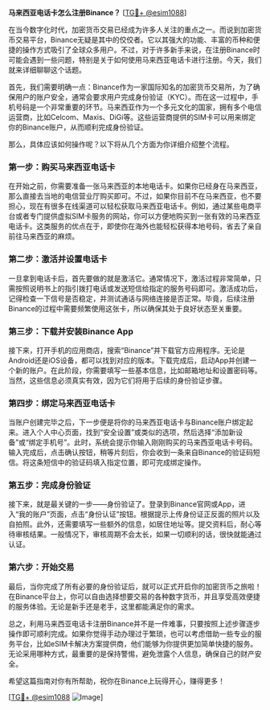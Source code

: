 **马来西亚电话卡怎么注册Binance？** [[TG💪+ @esim1088](https://t.me/s/esim1088)]

在当今数字化时代，加密货币交易已经成为许多人关注的重点之一。而说到加密货币交易平台，Binance无疑是其中的佼佼者。它以其强大的功能、丰富的币种和便捷的操作方式吸引了全球众多用户。不过，对于许多新手来说，在注册Binance时可能会遇到一些问题，特别是关于如何使用马来西亚电话卡进行注册。今天，我们就来详细聊聊这个话题。

首先，我们需要明确一点：Binance作为一家国际知名的加密货币交易所，为了确保用户的账户安全，通常会要求用户完成身份验证（KYC）。而在这一过程中，手机号码是一个非常重要的环节。马来西亚作为一个多元文化的国家，拥有多个电信运营商，比如Celcom、Maxis、DiGi等。这些运营商提供的SIM卡可以用来绑定你的Binance账户，从而顺利完成身份验证。

那么，具体应该如何操作呢？以下将从几个方面为你详细介绍整个流程。

### **第一步：购买马来西亚电话卡**

在开始之前，你需要准备一张马来西亚的本地电话卡。如果你已经身在马来西亚，那么直接去当地的电信营业厅购买即可。不过，如果你目前不在马来西亚，也不要担心，现在有很多在线渠道可以轻松获取马来西亚电话卡。例如，通过某些电商平台或者专门提供虚拟SIM卡服务的网站，你可以方便地购买到一张有效的马来西亚电话卡。这类服务的优点在于，即使你在海外也能轻松获得本地号码，省去了亲自前往马来西亚的麻烦。

### **第二步：激活并设置电话卡**

一旦拿到电话卡后，首先要做的就是激活它。通常情况下，激活过程非常简单，只需按照说明书上的指引拨打电话或发送短信给指定的服务号码即可。激活成功后，记得检查一下信号是否稳定，并测试通话与网络连接是否正常。毕竟，后续注册Binance的过程中需要频繁使用这张卡，所以确保其处于良好状态至关重要。

### **第三步：下载并安装Binance App**

接下来，打开手机的应用商店，搜索“Binance”并下载官方应用程序。无论是Android还是iOS设备，都可以找到对应的版本。下载完成后，启动App并创建一个新的账户。在此阶段，你需要填写一些基本信息，比如邮箱地址和设置密码等。当然，这些信息必须真实有效，因为它们将用于后续的身份验证步骤。

### **第四步：绑定马来西亚电话卡**

当账户创建完毕之后，下一步便是将你的马来西亚电话卡与Binance账户绑定起来。进入个人中心页面，找到“安全设置”或类似的选项，然后选择“添加新设备”或“绑定手机号”。此时，系统会提示你输入刚刚购买的马来西亚电话卡号码。输入完成后，点击确认按钮，稍等片刻后，你会收到一条来自Binance的验证码短信。将这条短信中的验证码填入指定位置，即可完成绑定操作。

### **第五步：完成身份验证**

接下来，就是最关键的一步——身份验证了。登录到Binance官网或App，进入“我的账户”页面，点击“身份认证”按钮。根据提示上传身份证正反面的照片以及自拍照。此外，还需要填写一些额外的信息，如居住地址等。提交资料后，耐心等待审核结果。一般情况下，审核周期不会太长，如果一切顺利的话，很快就能通过认证。

### **第六步：开始交易**

最后，当你完成了所有必要的身份验证后，就可以正式开启你的加密货币之旅啦！在Binance平台上，你可以自由选择想要交易的各种数字货币，并且享受高效便捷的服务体验。无论是新手还是老手，这里都能满足你的需求。

总之，利用马来西亚电话卡注册Binance并不是一件难事，只要按照上述步骤逐步操作即可顺利完成。如果你觉得手动办理过于繁琐，也可以考虑借助一些专业的服务平台，比如eSIM卡解决方案提供商，他们能够为你提供更加简单快捷的服务。无论采用哪种方式，最重要的是保持警惕，避免泄露个人信息，确保自己的财产安全。

希望这篇指南对你有所帮助，祝你在Binance上玩得开心，赚得更多！

[[TG💪+ @esim1088](https://t.me/s/esim1088) ![Image](https://i.postimg.cc/4NQfJmqS/Snipaste-2025-05-13-00-14-12.png)]